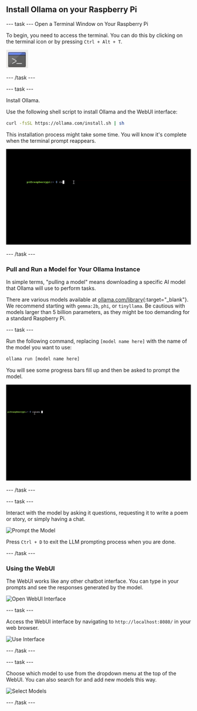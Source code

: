 ## Install Ollama on your Raspberry Pi

--- task ---
Open a Terminal Window on Your Raspberry Pi

To begin, you need to access the terminal. You can do this by clicking on the terminal icon or by pressing `Ctrl + Alt + T`.

![Icon of a terminal window with a grey background and a blue title bar at the top, featuring a white command prompt symbol in the center.](images/terminal.png)

--- /task ---

--- task ---

Install Ollama.

Use the following shell script to install Ollama and the WebUI interface:

```sh
curl -fsSL https://ollama.com/install.sh | sh
```
This installation process might take some time. You will know it's complete when the terminal prompt reappears.

![The installation process of ollama on a linux terminal window. The user types the command and we watch as a progress bar fills and the prompt returns](images/install_ollama.gif)

--- /task ---

### Pull and Run a Model for Your Ollama Instance
In simple terms, "pulling a model" means downloading a specific AI model that Ollama will use to perform tasks. 

There are various models available at [ollama.com/library](https://ollama.com/library){:target="_blank"}. We recommend starting with `gemma:2b`, `phi`, or `tinyllama`. Be cautious with models larger than 5 billion parameters, as they might be too demanding for a standard Raspberry Pi.

--- task ---

Run the following command, replacing `[model name here]` with the name of the model you want to use:

```sh
ollama run [model name here]
```
You will see some progress bars fill up and then be asked to prompt the model.

![Pull and Run Model](images/run_gemma2b.gif)

--- /task ---

--- task ---

Interact with the model by asking it questions, requesting it to write a poem or story, or simply having a chat.

![Prompt the Model](imageURL4)

Press `Ctrl + D` to exit the LLM prompting process when you are done.

--- /task ---

### Using the WebUI
The WebUI works like any other chatbot interface. You can type in your prompts and see the responses generated by the model.

![Open WebUI Interface](imageURL5)

--- task ---

Access the WebUI interface by navigating to `http://localhost:8080/` in your web browser.

![Use Interface](imageURL6)

--- /task ---


--- task ---

Choose which model to use from the dropdown menu at the top of the WebUI. You can also search for and add new models this way.


![Select Models](imageURL7)

--- /task ---